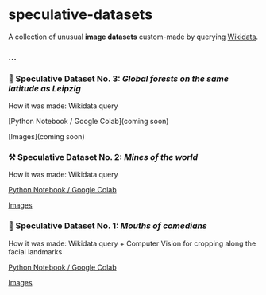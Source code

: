 # speculative-datasets

A collection of unusual **image datasets** custom-made by querying [Wikidata](https://query.wikidata.org/).

### ...

### 🌳 Speculative Dataset No. 3: _Global forests on the same latitude as Leipzig_
How it was made: Wikidata query

[Python Notebook / Google Colab](coming soon)

[Images](coming soon)

### ⚒️ Speculative Dataset No. 2: _Mines of the world_
How it was made: Wikidata query

[Python Notebook / Google Colab](https://github.com/alexabruck/speculative-datasets/blob/master/Mines.ipynb)

[Images](https://drive.google.com/drive/folders/1k-kpwWgjqD8F_3XdO09NNAbTr13IO4r4)


### 👄 Speculative Dataset No. 1: _Mouths of comedians_
How it was made: Wikidata query + Computer Vision for cropping along the facial landmarks 

[Python Notebook / Google Colab](https://github.com/alexabruck/speculative-datasets/blob/master/speculative_datasets_mouths_of_comedians.ipynb)

[Images](https://drive.google.com/drive/folders/17bM4AEZM7H7F37UdD1zLkVlaFXA0UYA8)
